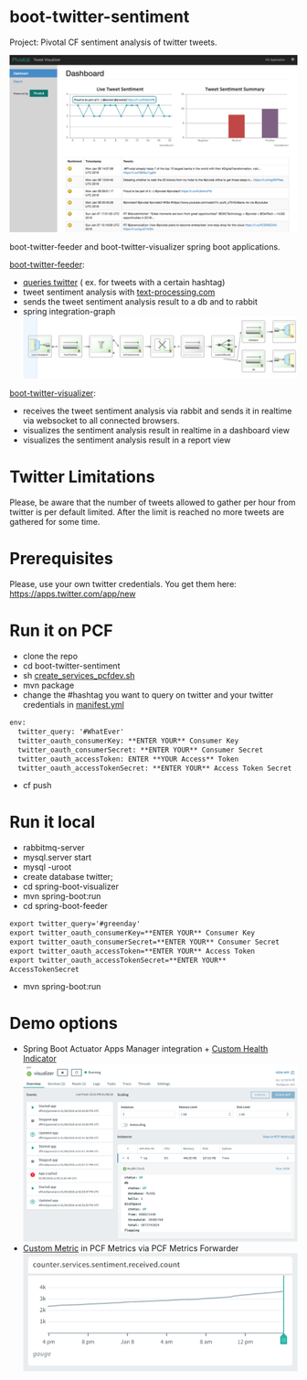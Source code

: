 # boot-twitter-sentiment

Project: Pivotal CF sentiment analysis of twitter tweets.

![GitHub Logo](/images/twitter.png)

boot-twitter-feeder and boot-twitter-visualizer spring boot applications.

[boot-twitter-feeder](/boot-twitter-feeder):
- [queries twitter](https://dev.twitter.com/rest/public/search) ( ex. for tweets with a certain hashtag)
- tweet sentiment analysis with [text-processing.com](http://text-processing.com/docs/sentiment.html)
- sends the tweet sentiment analysis result to a db and to rabbit
- spring integration-graph
![GitHub Logo](/images/feeder-spring-integration.png)

[boot-twitter-visualizer](/boot-twitter-visualizer):
- receives the tweet sentiment analysis via rabbit and sends it in realtime via websocket to all connected browsers.
- visualizes the sentiment analysis result in realtime in a dashboard view
- visualizes the sentiment analysis result in a report view  

# Twitter Limitations
Please, be aware that the number of tweets allowed to gather per hour from twitter is per default limited.
After the limit is reached no more tweets are gathered for some time.

# Prerequisites

Please, use your own twitter credentials. You get them here: https://apps.twitter.com/app/new

# Run it on PCF

- clone the repo
- cd boot-twitter-sentiment
- sh
[create_services_pcfdev.sh](/create_services_pcfdev.sh)
- mvn package
- change the #hashtag you want to query on twitter and your twitter credentials in [manifest.yml](/manifest.yml)

```
env:
  twitter_query: '#WhatEver'
  twitter_oauth_consumerKey: **ENTER YOUR** Consumer Key
  twitter_oauth_consumerSecret: **ENTER YOUR** Consumer Secret
  twitter_oauth_accessToken: ENTER **YOUR Access** Token
  twitter_oauth_accessTokenSecret: **ENTER YOUR** Access Token Secret
```
- cf push

# Run it local

- rabbitmq-server
- mysql.server start
- mysql -uroot
- create database twitter;
- cd spring-boot-visualizer
- mvn spring-boot:run
- cd spring-boot-feeder
```
export twitter_query='#greenday'
export twitter_oauth_consumerKey=**ENTER YOUR** Consumer Key
export twitter_oauth_consumerSecret=**ENTER YOUR** Consumer Secret
export twitter_oauth_accessToken=**ENTER YOUR** Access Token
export twitter_oauth_accessTokenSecret=**ENTER YOUR** AccessTokenSecret
```
- mvn spring-boot:run

# Demo options

- Spring Boot Actuator Apps Manager integration + [Custom Health Indicator](/boot-twitter-visualizer/src/main/java/io/pivotal/twitter/visualizer/FlappingHealthIndicator.java)
 ![GitHub Logo](/images/boot-int.png)
- [Custom Metric](/boot-twitter-visualizer/src/main/java/io/pivotal/twitter/visualizer/service/SentimentService.java) in PCF Metrics via PCF Metrics Forwarder
  ![GitHub Logo](/images/custom-metrics.png)
